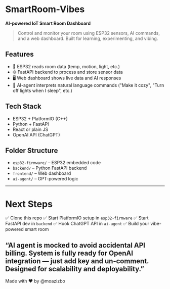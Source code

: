 # SmartRoom-Vibes

**AI-powered IoT Smart Room Dashboard**

> Control and monitor your room using ESP32 sensors, AI commands, and a web dashboard. Built for learning, experimenting, and vibing.

## Features
- 📡 ESP32 reads room data (temp, motion, light, etc.)
- 🌐 FastAPI backend to process and store sensor data
- 🖥️ Web dashboard shows live data and AI responses
- 🧠 AI-agent interprets natural language commands ("Make it cozy", "Turn off lights when I sleep", etc.)

## Tech Stack
- ESP32 + PlatformIO (C++)
- Python + FastAPI
- React or plain JS
- OpenAI API (ChatGPT)

## Folder Structure
- `esp32-firmware/` – ESP32 embedded code
- `backend/` – Python FastAPI backend
- `frontend/` – Web dashboard
- `ai-agent/` – GPT-powered logic

---

# Next Steps
✅ Clone this repo
✅ Start PlatformIO setup in `esp32-firmware`
✅ Start FastAPI dev in `backend`
✅ Hook ChatGPT API in `ai-agent`
✅ Build your vibe-powered smart room

“AI agent is mocked to avoid accidental API billing. System is fully ready for OpenAI integration — just add key and un-comment. Designed for scalability and deployability.”
---

Made with ❤️ by @moazizbo
